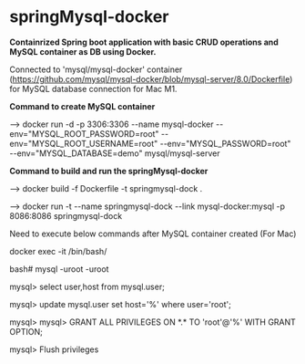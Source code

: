 # springMysql-docker

**Containrized Spring boot application with basic CRUD operations and MySQL container as DB using Docker.**

Connected to 'mysql/mysql-docker' container (https://github.com/mysql/mysql-docker/blob/mysql-server/8.0/Dockerfile)  for MySQL database connection for Mac M1.

**Command to create MySQL container** 

--> docker run -d -p 3306:3306 --name mysql-docker --env="MYSQL_ROOT_PASSWORD=root" --env="MYSQL_ROOT_USERNAME=root" --env="MYSQL_PASSWORD=root" --env="MYSQL_DATABASE=demo" mysql/mysql-server

**Command to build and run the springMysql-docker**

-->  docker build -f Dockerfile  -t springmysql-dock .

-->  docker run -t --name springmysql-dock --link mysql-docker:mysql -p 8086:8086 springmysql-dock

Need to execute below commands after MySQL container created (For Mac)

docker exec -it <mysql-container> /bin/bash/
  
bash# mysql -uroot -uroot

mysql> select user,host from mysql.user;

mysql> update mysql.user set host='%' where user='root';
  
mysql> mysql> GRANT ALL PRIVILEGES ON \*.\* TO 'root'@'%' WITH GRANT OPTION;
  
mysql> Flush privileges

